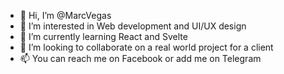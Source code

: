 - 👋 Hi, I’m @MarcVegas
- 👀 I’m interested in Web development and UI/UX design 
- 🌱 I’m currently learning React and Svelte
- 💞️ I’m looking to collaborate on a real world project for a client 
- 📫 You can reach me on Facebook or add me on Telegram 

<!---
MarcVegas/MarcVegas is a ✨ special ✨ repository because its `README.md` (this file) appears on your GitHub profile.
You can click the Preview link to take a look at your changes.
--->

